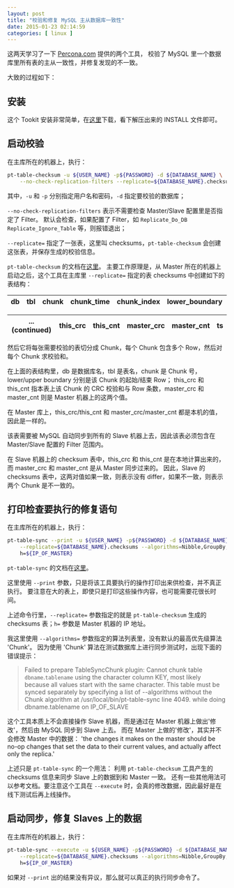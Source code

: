 ```yaml
--- 
layout: post
title: "校验和修复 MySQL 主从数据库一致性"
date: 2015-01-23 02:14:59
categories: [ linux ]
---
```


这两天学习了一下 [Percona.com][ptookit] 提供的两个工具，
校验了 MySQL 里一个数据库里所有表的主从一致性，并修复发现的不一致。

<!-- more -->

大致的过程如下：

## 安装

这个 Tookit 安装非常简单，在[这里][downloads]下载，看下解压出来的 INSTALL 文件即可。

## 启动校验

在主库所在的机器上，执行：

``` bash
pt-table-checksum -u ${USER_NAME} -p${PASSWORD} -d ${DATABASE_NAME} \
    --no-check-replication-filters --replicate=${DATABASE_NAME}.checksums
```

其中，`-u` 和 `-p` 分别指定用户名和密码，`-d` 指定要校验的数据库；

`--no-check-replication-filters` 表示不需要检查 Master/Slave 配置里是否指定了 Filter。
默认会检查，如果配置了 Filter，如 `Replicate_Do_DB` `Replicate_Ignore_Table` 等，则报错退出；

`--replicate=` 指定了一张表，这里叫 checksums，`pt-table-checksum` 会创建这张表，并保存生成的校验信息。

`pt-table-checksum` 的文档在[这里][checksumtool]。
主要工作原理是，从 Master 所在的机器上启动之后，这个工具在主库里 `--replicate=` 指定的表 checksums 中创建如下的表结构：

| db | tbl | chunk | chunk_time | chunk_index | lower_boundary | upper_boundary | ... |
|:--:|:---:|:-----:|:----------:|:-----------:|:--------------:|:--------------:|:---:|

| ... (continued) | this_crc | this_cnt | master_crc | master_cnt | ts |
|:---------------:|:--------:|:--------:|:----------:|:----------:|:--:|

然后它将每张需要校验的表切分成 Chunk，每个 Chunk 包含多个 Row，然后对每个 Chunk 求校验和。

在上面的表结构里，db 是数据库名，tbl 是表名，chunk 是 Chunk 号，lower/upper boundary 分别是该 Chunk 的起始/结束 Row；
this_crc 和 this_cnt 指本表上该 Chunk 的 CRC 校验和与 Row 条数，master_crc 和 master_cnt 则是 Master 机器上的这两个值。

在 Master 库上，this_crc/this_cnt 和 master_crc/master_cnt 都是本机的值，因此是一样的。

该表需要被 MySQL 自动同步到所有的 Slave 机器上去，因此该表必须包含在 Master/Slave 配置的 Filter 范围内。

在 Slave 机器上的 checksum 表中，this_crc 和 this_cnt 是在本地计算出来的，而 master_crc 和 master_cnt 是从 Master 同步过来的。
因此，Slave 的 checksums 表中，这两对值如果一致，则表示没有 differ，如果不一致，则表示两个 Chunk 是不一致的。

## 打印检查要执行的修复语句

在主库所在的机器上，执行：

``` bash
pt-table-sync --print -u ${USER_NAME} -p${PASSWORD} -d ${DATABASE_NAME} \
    --replicate=${DATABASE_NAME}.checksums --algorithms=Nibble,GroupBy,Stream \
    h=${IP_OF_MASTER}
```

`pt-table-sync` 的文档在[这里][synctool]。

这里使用 `--print` 参数，只是将该工具要执行的操作打印出来供检查，并不真正执行。
要注意在大的表上，即使只是打印这些操作内容，也可能需要花很长时间。

上述命令行里，`--replicate=` 参数指定的就是 `pt-table-checksum` 生成的 checksums 表；`h=` 参数是 Master 机器的 IP 地址。

我这里使用 `--algorithms=` 参数指定的算法列表里，没有默认的最高优先级算法 'Chunk'。
因为使用 'Chunk' 算法在测试数据库上进行同步测试时，出现下面的错误提示：

> Failed to prepare TableSyncChunk plugin: Cannot chunk table `dbname`.`tablename` using the character column KEY, most likely because all values start with the same character.
> This table must be synced separately by specifying a list of --algorithms without the Chunk algorithm at /usr/local/bin/pt-table-sync line 4049.
> while doing dbname.tablename on IP_OF_SLAVE

这个工具本质上不会直接操作 Slave 机器，而是通过在 Master 机器上做出'修改'，然后由 MySQL 同步到 Slave 上去。
而在 Master 上做的'修改'，其实并不会修改 Master 中的数据：
'the changes it makes on the master should be no-op changes that set the data to their current values, and actually affect only the replica.'

上述只是 `pt-table-sync` 的一个用法：
利用 `pt-table-checksum` 工具产生的 checksums 信息来同步 Slave 上的数据到和 Master 一致。
还有一些其他用法可以参考文档。要注意这个工具在 `--execute` 时，会真的修改数据，因此最好是在线下测试后再上线操作。

## 启动同步，修复 Slaves 上的数据

在主库所在的机器上，执行：

``` bash
pt-table-sync --execute -u ${USER_NAME} -p${PASSWORD} -d ${DATABASE_NAME} \
    --replicate=${DATABASE_NAME}.checksums --algorithms=Nibble,GroupBy,Stream \
    h=${IP_OF_MASTER}
```

如果对 `--print` 出的结果没有异议，那么就可以真正的执行同步命令了。

[ptookit]:      http://www.percona.com/
[downloads]:    http://www.percona.com/doc/percona-toolkit/2.2/installation.html
[checksumtool]: http://www.percona.com/doc/percona-toolkit/2.2/pt-table-checksum.html
[synctool]:     http://www.percona.com/doc/percona-toolkit/2.2/pt-table-sync.html
